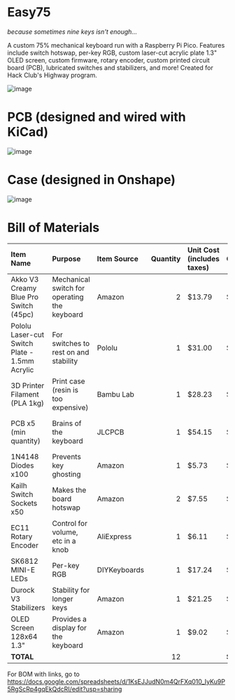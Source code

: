 # Easy75

*because sometimes nine keys isn't enough...*

A custom 75% mechanical keyboard run with a Raspberry Pi Pico. Features include switch hotswap, per-key RGB, custom laser-cut acrylic plate 1.3" OLED screen, custom firmware, rotary encoder, custom printed circuit board (PCB), lubricated switches and stabilizers, and more! Created for Hack Club's Highway program.

![image](https://github.com/user-attachments/assets/7284bb75-624f-4091-b7a8-b8780cf26c3c)

# PCB (designed and wired with KiCad)

![image](https://github.com/user-attachments/assets/18f2e7da-f240-458e-9201-fef4da8b7624)

# Case (designed in Onshape)

![image](https://github.com/user-attachments/assets/5dd360d9-ea96-4abd-bbfd-f423f93b53e7)

# Bill of Materials

| Item Name                                           | Purpose                                         | Item Source  | Quantity | Unit Cost (includes taxes) | Cost    | Notes                                                                 |
|:----------------------------------------------------|:------------------------------------------------|:-------------|---------:|:----------------------------|:--------|:----------------------------------------------------------------------|
| Akko V3 Creamy Blue Pro Switch (45pc)              | Mechanical switch for operating the keyboard    | Amazon       |        2 | $13.79                     | $27.58  |                                                                        |
| Pololu Laser-cut Switch Plate - 1.5mm Acrylic      | For switches to rest on and stability           | Pololu       |        1 | $31.00                     | $31.00  | Estimate -- precise cost is only available upon ordering              |
| 3D Printer Filament (PLA 1kg)                      | Print case (resin is too expensive)             | Bambu Lab    |        1 | $28.23                     | $28.23  |                                                                        |
| PCB x5 (min quantity)                              | Brains of the keyboard                          | JLCPCB       |        1 | $54.15                     | $54.15  | Could be $0 if PCBWay approves sponsorship                            |
| 1N4148 Diodes x100                                 | Prevents key ghosting                           | Amazon       |        1 | $5.73                      | $5.73   |                                                                        |
| Kailh Switch Sockets x50                           | Makes the board hotswap                         | Amazon       |        2 | $7.55                      | $15.10  |                                                                        |
| EC11 Rotary Encoder                                | Control for volume, etc in a knob               | AliExpress   |        1 | $6.11                      | $6.11   |                                                                        |
| SK6812 MINI-E LEDs                                 | Per-key RGB                                     | DIYKeyboards |        1 | $17.24                     | $17.24  |                                                                        |
| Durock V3 Stabilizers                              | Stability for longer keys                       | Amazon       |        1 | $21.25                     | $21.25  |                                                                        |
| OLED Screen 128x64 1.3"                            | Provides a display for the keyboard             | Amazon       |        1 | $9.02                      | $9.02   |                                                                        |
| **TOTAL**                                          |                                                 |              |       12 |                            | **$215.41** |                                                                  |


For BOM with links, go to https://docs.google.com/spreadsheets/d/1KsEJJudN0m4QrFXq010_IyKu9P5RgScRp4gqEkQdcRI/edit?usp=sharing


